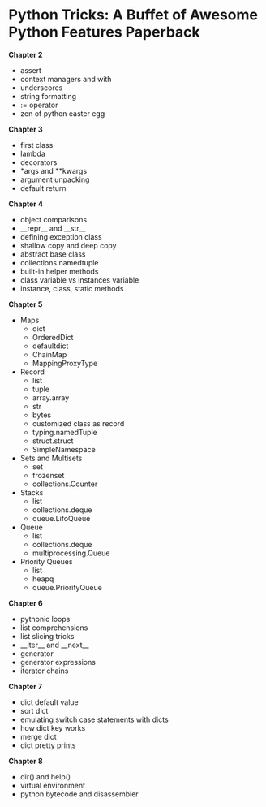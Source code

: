 # Python Tricks: A Buffet of Awesome Python Features Paperback

**Chapter 2**
+ assert
+ context managers and with
+ underscores
+ string formatting
+ := operator
+ zen of python easter egg

**Chapter 3**
+ first class
+ lambda
+ decorators
+ *args and \*\*kwargs
+ argument unpacking
+ default return

**Chapter 4**
+ object comparisons
+ \_\_repr\_\_ and \_\_str\_\_
+ defining exception class
+ shallow copy and deep copy
+ abstract base class
+ collections.namedtuple
+ built-in helper methods
+ class variable vs instances variable
+ instance, class, static methods

**Chapter 5**
+ Maps
    + dict
    + OrderedDict
    + defaultdict
    + ChainMap
    + MappingProxyType
+ Record
    + list
    + tuple
    + array.array
    + str
    + bytes
    + customized class as record
    + typing.namedTuple
    + struct.struct
    + SimpleNamespace
+ Sets and Multisets
    + set
    + frozenset
    + collections.Counter
+ Stacks
    + list
    + collections.deque
    + queue.LifoQueue
+ Queue
    + list
    + collections.deque
    + multiprocessing.Queue
+ Priority Queues
    + list
    + heapq
    + queue.PriorityQueue

**Chapter 6**
+ pythonic loops
+ list comprehensions
+ list slicing tricks
+ \_\_iter\_\_ and \_\_next\_\_
+ generator
+ generator expressions
+ iterator chains

**Chapter 7**
+ dict default value
+ sort dict
+ emulating switch case statements with dicts
+ how dict key works
+ merge dict
+ dict pretty prints


**Chapter 8**
+ dir() and help()
+ virtual environment
+ python bytecode and disassembler
